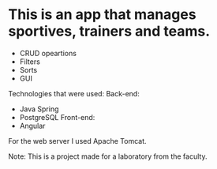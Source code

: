 # This is an app that manages sportives, trainers and teams.
- CRUD opeartions
- Filters
- Sorts
- GUI

Technologies that were used:
Back-end:
- Java Spring
- PostgreSQL
Front-end:
- Angular

For the web server I used Apache Tomcat.

Note: This is a project made for a laboratory from the faculty.
